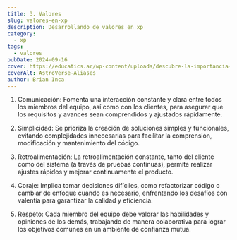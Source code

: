 ```yaml
---
title: 3. Valores
slug: valores-en-xp
description: Desarrollando de valores en xp
category:
  - xp
tags:
  - valores
pubDate: 2024-09-16
cover: https://educatics.ar/wp-content/uploads/descubre-la-importancia-de-los-valores-morales-en-el-desarrollo-personal-y-social.jpg
coverAlt: AstroVerse-Aliases
author: Brian Inca
---
```


1. Comunicación: Fomenta una interacción constante y clara entre todos los miembros del equipo, así como con los clientes, para asegurar que los requisitos y avances sean comprendidos y ajustados rápidamente.

2. Simplicidad: Se prioriza la creación de soluciones simples y funcionales, evitando complejidades innecesarias para facilitar la comprensión, modificación y mantenimiento del código.
3. Retroalimentación: La retroalimentación constante, tanto del cliente como del sistema (a través de pruebas continuas), permite realizar ajustes rápidos y mejorar continuamente el producto.

4. Coraje: Implica tomar decisiones difíciles, como refactorizar código o cambiar de enfoque cuando es necesario, enfrentando los desafíos con valentía para garantizar la calidad y eficiencia.

5. Respeto: Cada miembro del equipo debe valorar las habilidades y opiniones de los demás, trabajando de manera colaborativa para lograr los objetivos comunes en un ambiente de confianza mutua.